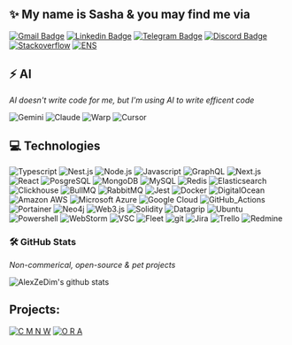 <!--
**AlexZeDim/alexzedim** is a ✨ _special_ ✨ repository because its `README.md` (this file) appears on your GitHub profile.

Here are some ideas to get you started:

- 🔭 I’m currently working on ...
- 🌱 I’m currently learning ...
- 👯 I’m looking to collaborate on ...
- 🤔 I’m looking for help with ...
- 💬 Ask me about ...
- 📫 How to reach me: ...
- 😄 Pronouns: ...
- ⚡ Fun fact: ...
-->

## ✨ My name is Sasha & you may find me via

[![Gmail Badge](https://img.shields.io/badge/-alexzedim@gmail.com-c14438?style=flat-square&logo=Gmail&logoColor=white&link=mailto:alexzedim@gmail.com)](mailto:alexzedim@gmail.com)
[![Linkedin Badge](https://img.shields.io/badge/-alexzedim-blue?style=flat-square&logo=Linkedin&logoColor=white&link=https://www.linkedin.com/in/alexzedim/)](https://www.linkedin.com/in/alexzedim/)
[![Telegram Badge](https://img.shields.io/badge/-sasha_spb_dev-blue?style=flat-square&logo=Telegram&logoColor=white&link=https://t.me/sasha_dev_spb/)](https://t.me/sasha_dev_spb/)
[![Discord Badge](https://img.shields.io/badge/-alexzedim-purple?style=flat-square&logo=Discord&logoColor=white&link=discord:alexzedim)](discord:alexzedim)
[![Stackoverflow](https://img.shields.io/badge/-alexzedim-orange?style=flat-square&logo=Stackoverflow&logoColor=white&link=https://stackoverflow.com/users/7475615/alexzedim)](https://stackoverflow.com/users/7475615/alexzedim)
[![ENS](https://img.shields.io/badge/-alexzedim-blue?style=flat-square&logo=ENS&logoColor=white&link=https://alexzedim.eth)](https://alexzedim.eth)

## ⚡ AI

*AI doesn't write code for me, but I'm using AI to write efficent code*

 ![Gemini](https://img.shields.io/badge/AI-Gemini-informational?style=flat-square-square&logo=gemini)
 ![Claude](https://img.shields.io/badge/AI-Claude-informational?style=flat-square-square&logo=claude)
 ![Warp](https://img.shields.io/badge/AI-Warp-informational?style=flat-square-square&logo=warp)
 ![Cursor](https://img.shields.io/badge/AI-Cursor-informational?style=flat-square-square&logo=cursor)

## 💻 Technologies

 ![Typescript](https://img.shields.io/badge/code-TypeScript-informational?style=flat-square-square&logo=typescript)
 ![Nest.js](https://img.shields.io/badge/code-Nestjs-informational?style=flat-square&logo=nestjs)
 ![Node.js](https://img.shields.io/badge/code-Node.js-informational?style=flat-square&logo=node.js)
 ![Javascript](https://img.shields.io/badge/code-JavaScript-informational?style=flat-square&logo=javascript)
 ![GraphQL](https://img.shields.io/badge/-GraphQL-E10098?style=flat-square&logo=graphql)
 ![Next.js](https://img.shields.io/badge/front-Next.js-informational?style=flat-square&logo=next.js)
 ![React](https://img.shields.io/badge/front-React-informational?style=flat-square&logo=react)
 ![PosgreSQL](https://img.shields.io/badge/DB-PosgreSQL-informational?style=flat-square&logo=posgresql)
 ![MongoDB](https://img.shields.io/badge/DB-MongoDB-informational?style=flat-square&logo=mongodb)
 ![MySQL](https://img.shields.io/badge/-MySQL-black?style=flat-square&logo=mysql)
 ![Redis](https://img.shields.io/badge/DB-Redis-informational?style=flat-square&logo=redis)
 ![Elasticsearch](https://img.shields.io/badge/DB-Elasticsearch-informational?style=flat-square&logo=elasticsearch)
 ![Clickhouse](https://img.shields.io/badge/DB-Clickhouse-informational?style=flat-square&logo=clickhouse)
 ![BullMQ](https://img.shields.io/badge/JQM-Bull-informational?style=flat-square&logo=bullmq)
 ![RabbitMQ](https://img.shields.io/badge/MB-RabbitMQ-informational?style=flat-square&logo=rabbitmq)
 ![Jest](https://img.shields.io/badge/Tests-Jest-informational?style=flat-square&logo=jest)
 ![Docker](https://img.shields.io/badge/-Docker-black?style=flat-square&logo=docker)
 ![DigitalOcean](https://img.shields.io/badge/-Digital%20Ocean-darkblue?style=flat-square&logo=digitalocean)
 ![Amazon AWS](https://img.shields.io/badge/Amazon%20AWS-232F3E?style=flat-square&logo=amazon-aws)
 ![Microsoft Azure](https://img.shields.io/badge/Microsoft%20Azure-232F7E?style=flat-square&logo=microsoft-azure)
 ![Google Cloud](https://img.shields.io/badge/Google%20Cloud-black?style=flat-square&logo=google-cloud)
 ![GitHub_Actions](https://img.shields.io/badge/CD-GitHub_Actions-informational?style=flat-square&logo=githubactions)
 ![Portainer](https://img.shields.io/badge/CD-Portainer-informational?style=flat-square&logo=portainer)
 ![Neo4j](https://img.shields.io/badge/DB-Neo4j-informational?style=flat-square&logo=neo4j)
 ![Web3.js](https://img.shields.io/badge/web3-Web_3-informational?style=flat-square&logo=web3dotjs)
 ![Solidity](https://img.shields.io/badge/web3-Solidity-informational?style=flat-square&logo=solidity)
 ![Datagrip](https://img.shields.io/badge/DBA-Datagrip-informational?style=flat-square&logo=datagrip)
 ![Ubuntu](https://img.shields.io/badge/OS-Ubuntu-informational?style=flat-square&logo=ubuntu)
 ![Powershell](https://img.shields.io/badge/shell-Powershell-informational?style=flat-square&logo=powershell)
 ![WebStorm](https://img.shields.io/badge/IDE-WebStorm-informational?style=flat-square&logo=webstorm)
 ![VSC](https://img.shields.io/badge/editor-VSC-informational?style=flat-square&logo=visual-studio-code)
 ![Fleet](https://img.shields.io/badge/IDE-Fleet-informational?style=flat-square&logo=fleet)
 ![git](https://img.shields.io/badge/VCS-git-informational?style=flat-square&logo=git)
 ![Jira](https://img.shields.io/badge/Tools-Jira-informational?style=flat-square&logo=jira)
 ![Trello](https://img.shields.io/badge/Tools-Trello-informational?style=flat-square&logo=trello)
 ![Redmine](https://img.shields.io/badge/Tools-Redmine-informational?style=flat-square&logo=redmine)

### 🛠️ GitHub Stats

*Non-commerical, open-source & pet projects*

![AlexZeDim's github stats](https://github-readme-stats.vercel.app/api?username=alexzedim&count_private=true)

## Projects:

[![C M N W](https://github.com/user-attachments/assets/26af96b1-f3d5-444b-bf7c-144e544ccaaa)](https://github.com/alexzedim/cmnw)
[![O R A](https://github.com/user-attachments/assets/b6c0e1fe-607e-4f77-b91b-504a76b67012)](https://github.com/alexzedim/cmnw-oraculum)
